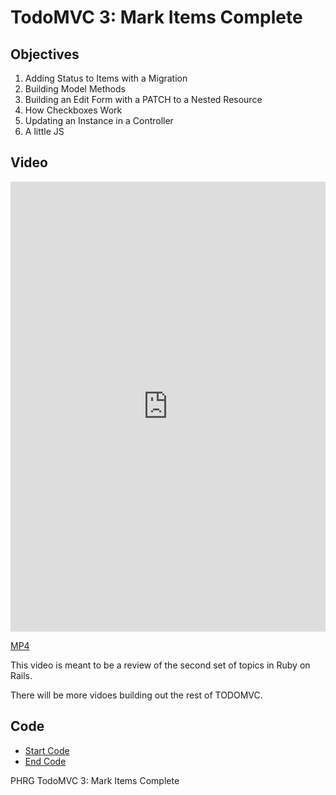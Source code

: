# TodoMVC 3: Mark Items Complete

## Objectives

1. Adding Status to Items with a Migration
2. Building Model Methods
3. Building an Edit Form with a PATCH to a Nested Resource
4. How Checkboxes Work
5. Updating an Instance in a Controller
6. A little JS

## Video

<iframe width="100%" height="720" src="https://www.youtube.com/embed/oQcMPaFUtLc?rel=0&amp;showinfo=0" frameborder="0" allowfullscreen></iframe>

[MP4](http://learn-co-videos.s3.amazonaws.com/rails/TODOMVC-3.mp4)

This video is meant to be a review of the second set of topics in Ruby on Rails.

There will be more vidoes building out the rest of TODOMVC.

## Code

- [Start Code](https://github.com/aviflombaum/todo-mvc-lv/tree/lecture-2)
- [End Code](https://github.com/aviflombaum/todo-mvc-lv/tree/lecture-3)
<p data-visibility='hidden'>PHRG TodoMVC 3: Mark Items Complete</p>